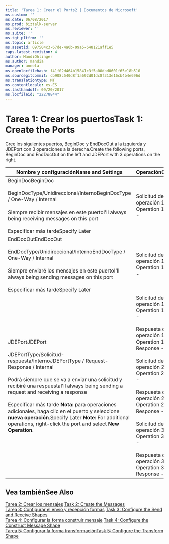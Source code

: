 ```yaml
---
title: 'Tarea 1: Crear el Ports2 | Documentos de Microsoft'
ms.custom: ''
ms.date: 06/08/2017
ms.prod: biztalk-server
ms.reviewer: ''
ms.suite: ''
ms.tgt_pltfrm: ''
ms.topic: article
ms.assetid: 097504c3-67de-4a0b-99a5-648121aff1e5
caps.latest.revision: 4
author: MandiOhlinger
ms.author: mandia
manager: anneta
ms.openlocfilehash: f41f02d464b15841c3f5a00dbd0601f65e18b510
ms.sourcegitcommit: cb908c540d8f1a692d01dc8f313e16cb4b4e696d
ms.translationtype: MT
ms.contentlocale: es-ES
ms.lasthandoff: 09/20/2017
ms.locfileid: "22278844"
---
```

# <a name="task-1-create-the-ports"></a><span data-ttu-id="2bfba-102">Tarea 1: Crear los puertos</span><span class="sxs-lookup"><span data-stu-id="2bfba-102">Task 1: Create the Ports</span></span>
<span data-ttu-id="2bfba-103">Cree los siguientes puertos, BeginDoc y EndDocOut a la izquierda y JDEPort con 3 operaciones a la derecha.</span><span class="sxs-lookup"><span data-stu-id="2bfba-103">Create the following ports, BeginDoc and EndDocOut on the left and JDEPort with 3 operations on the right.</span></span>  
  
|<span data-ttu-id="2bfba-104">Nombre y configuración</span><span class="sxs-lookup"><span data-stu-id="2bfba-104">Name and Settings</span></span>|<span data-ttu-id="2bfba-105">Operación</span><span class="sxs-lookup"><span data-stu-id="2bfba-105">Operation</span></span>|<span data-ttu-id="2bfba-106">Tipo de mensaje > esquema</span><span class="sxs-lookup"><span data-stu-id="2bfba-106">Message Type>Schema</span></span>|  
|-----------------------|---------------|--------------------------|  
|<span data-ttu-id="2bfba-107">BeginDoc</span><span class="sxs-lookup"><span data-stu-id="2bfba-107">BeginDoc</span></span><br /><br /> <span data-ttu-id="2bfba-108">BeginDocType/Unidireccional/Interno</span><span class="sxs-lookup"><span data-stu-id="2bfba-108">BeginDocType / One-Way / Internal</span></span><br /><br /> <span data-ttu-id="2bfba-109">Siempre recibir mensajes en este puerto</span><span class="sxs-lookup"><span data-stu-id="2bfba-109">I'll always being receiving messages on this port</span></span><br /><br /> <span data-ttu-id="2bfba-110">Especificar más tarde</span><span class="sxs-lookup"><span data-stu-id="2bfba-110">Specify Later</span></span>|<span data-ttu-id="2bfba-111">Solicitud de operación 1-</span><span class="sxs-lookup"><span data-stu-id="2bfba-111">Operation 1 Request -</span></span>|<span data-ttu-id="2bfba-112">BeginDocTest.B4200310Service_1.</span><span class="sxs-lookup"><span data-stu-id="2bfba-112">BeginDocTest.B4200310Service_1.</span></span><br /><span data-ttu-id="2bfba-113">F4211FSBeginDoc</span><span class="sxs-lookup"><span data-stu-id="2bfba-113">F4211FSBeginDoc</span></span>|  
|<span data-ttu-id="2bfba-114">EndDocOut</span><span class="sxs-lookup"><span data-stu-id="2bfba-114">EndDocOut</span></span><br /><br /> <span data-ttu-id="2bfba-115">EndDocType/Unidireccional/Interno</span><span class="sxs-lookup"><span data-stu-id="2bfba-115">EndDocType / One-Way / Internal</span></span><br /><br /> <span data-ttu-id="2bfba-116">Siempre enviaré los mensajes en este puerto</span><span class="sxs-lookup"><span data-stu-id="2bfba-116">I'll always being sending messages on this port</span></span><br /><br /> <span data-ttu-id="2bfba-117">Especificar más tarde</span><span class="sxs-lookup"><span data-stu-id="2bfba-117">Specify Later</span></span>|<span data-ttu-id="2bfba-118">Solicitud de operación 1-</span><span class="sxs-lookup"><span data-stu-id="2bfba-118">Operation 1 Request -</span></span>|<span data-ttu-id="2bfba-119">BeginDocTest.B4200310Service_1.</span><span class="sxs-lookup"><span data-stu-id="2bfba-119">BeginDocTest.B4200310Service_1.</span></span><br /><span data-ttu-id="2bfba-120">F4211FSEndDocResponse</span><span class="sxs-lookup"><span data-stu-id="2bfba-120">F4211FSEndDocResponse</span></span>|  
|<span data-ttu-id="2bfba-121">JDEPort</span><span class="sxs-lookup"><span data-stu-id="2bfba-121">JDEPort</span></span><br /><br /> <span data-ttu-id="2bfba-122">JDEPortType/Solicitud-respuesta/Interno</span><span class="sxs-lookup"><span data-stu-id="2bfba-122">JDEPortType / Request-Response / Internal</span></span><br /><br /> <span data-ttu-id="2bfba-123">Podrá siempre que se va a enviar una solicitud y recibiré una respuesta</span><span class="sxs-lookup"><span data-stu-id="2bfba-123">I'll always being sending a request and receiving a response</span></span><br /><br /> <span data-ttu-id="2bfba-124">Especificar más tarde **Nota:** para operaciones adicionales, haga clic en el puerto y seleccione **nueva operación**.</span><span class="sxs-lookup"><span data-stu-id="2bfba-124">Specify Later **Note:**  For additional operations, right-click the port and select **New Operation**.</span></span>|<span data-ttu-id="2bfba-125">Solicitud de operación 1-</span><span class="sxs-lookup"><span data-stu-id="2bfba-125">Operation 1 Request -</span></span><br /><br /> <span data-ttu-id="2bfba-126">Respuesta de la operación 1-</span><span class="sxs-lookup"><span data-stu-id="2bfba-126">Operation 1 Response -</span></span><br /><br /> <span data-ttu-id="2bfba-127">Solicitud de operación 2-</span><span class="sxs-lookup"><span data-stu-id="2bfba-127">Operation 2 Request -</span></span><br /><br /> <span data-ttu-id="2bfba-128">Respuesta de la operación 2-</span><span class="sxs-lookup"><span data-stu-id="2bfba-128">Operation 2 Response -</span></span><br /><br /> <span data-ttu-id="2bfba-129">Solicitud de operación 3 -</span><span class="sxs-lookup"><span data-stu-id="2bfba-129">Operation 3 Request -</span></span><br /><br /> <span data-ttu-id="2bfba-130">Respuesta de operación 3 -</span><span class="sxs-lookup"><span data-stu-id="2bfba-130">Operation 3 Response -</span></span>|<span data-ttu-id="2bfba-131">BeginDocTest.B4200310Service_1.</span><span class="sxs-lookup"><span data-stu-id="2bfba-131">BeginDocTest.B4200310Service_1.</span></span><br /><span data-ttu-id="2bfba-132">F4211FSBeginDoc</span><span class="sxs-lookup"><span data-stu-id="2bfba-132">F4211FSBeginDoc</span></span><br /><br /> <span data-ttu-id="2bfba-133">BeginDocTest.B4200310Service_1.</span><span class="sxs-lookup"><span data-stu-id="2bfba-133">BeginDocTest.B4200310Service_1.</span></span><br /><span data-ttu-id="2bfba-134">F4211FSBeginDocResponse</span><span class="sxs-lookup"><span data-stu-id="2bfba-134">F4211FSBeginDocResponse</span></span><br /><br /> <span data-ttu-id="2bfba-135">BeginDocTest.B4200310Service_1.</span><span class="sxs-lookup"><span data-stu-id="2bfba-135">BeginDocTest.B4200310Service_1.</span></span><br /><span data-ttu-id="2bfba-136">F4211FSEditLine</span><span class="sxs-lookup"><span data-stu-id="2bfba-136">F4211FSEditLine</span></span><br /><br /> <span data-ttu-id="2bfba-137">BeginDocTest.B4200310Service_1.</span><span class="sxs-lookup"><span data-stu-id="2bfba-137">BeginDocTest.B4200310Service_1.</span></span><br /><span data-ttu-id="2bfba-138">F4211FSEditLineResponse</span><span class="sxs-lookup"><span data-stu-id="2bfba-138">F4211FSEditLineResponse</span></span><br /><br /> <span data-ttu-id="2bfba-139">BeginDocTest.B4200310Service_1.</span><span class="sxs-lookup"><span data-stu-id="2bfba-139">BeginDocTest.B4200310Service_1.</span></span><br /><span data-ttu-id="2bfba-140">F4211FSEndDoc</span><span class="sxs-lookup"><span data-stu-id="2bfba-140">F4211FSEndDoc</span></span><br /><br /> <span data-ttu-id="2bfba-141">BeginDocTest.B4200310Service_1.</span><span class="sxs-lookup"><span data-stu-id="2bfba-141">BeginDocTest.B4200310Service_1.</span></span><br /><span data-ttu-id="2bfba-142">F4211FSEndDocResponse</span><span class="sxs-lookup"><span data-stu-id="2bfba-142">F4211FSEndDocResponse</span></span>|  
  
## <a name="see-also"></a><span data-ttu-id="2bfba-143">Vea también</span><span class="sxs-lookup"><span data-stu-id="2bfba-143">See Also</span></span>  
 <span data-ttu-id="2bfba-144">[Tarea 2: Crear los mensajes](../core/task-2-create-the-messages1.md) </span><span class="sxs-lookup"><span data-stu-id="2bfba-144">[Task 2: Create the Messages](../core/task-2-create-the-messages1.md) </span></span>  
 <span data-ttu-id="2bfba-145">[Tarea 3: Configurar el envío y recepción formas](../core/task-3-configure-the-send-and-receive-shapes1.md) </span><span class="sxs-lookup"><span data-stu-id="2bfba-145">[Task 3: Configure the Send and Receive Shapes](../core/task-3-configure-the-send-and-receive-shapes1.md) </span></span>  
 <span data-ttu-id="2bfba-146">[Tarea 4: Configurar la forma construir mensaje](../core/task-4-configure-the-construct-message-shape2.md) </span><span class="sxs-lookup"><span data-stu-id="2bfba-146">[Task 4: Configure the Construct Message Shape](../core/task-4-configure-the-construct-message-shape2.md) </span></span>  
 [<span data-ttu-id="2bfba-147">Tarea 5: Configurar la forma transformación</span><span class="sxs-lookup"><span data-stu-id="2bfba-147">Task 5: Configure the Transform Shape</span></span>](../core/task-5-configure-the-transform-shape1.md)